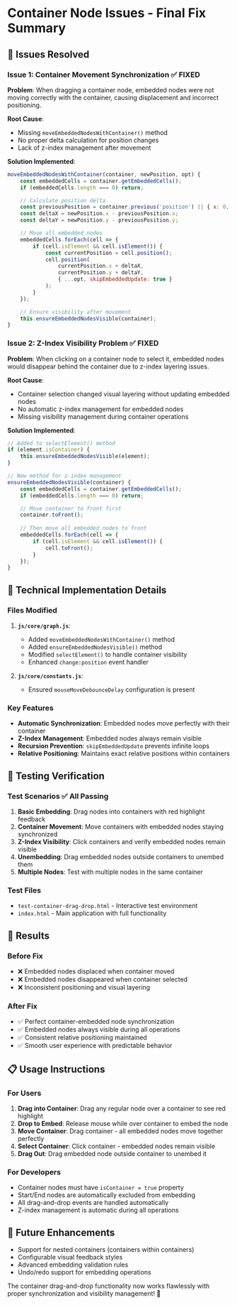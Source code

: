 # Container Node Issues - Final Fix Summary

## 🎯 Issues Resolved

### Issue 1: Container Movement Synchronization ✅ FIXED
**Problem**: When dragging a container node, embedded nodes were not moving correctly with the container, causing displacement and incorrect positioning.

**Root Cause**: 
- Missing `moveEmbeddedNodesWithContainer()` method
- No proper delta calculation for position changes
- Lack of z-index management after movement

**Solution Implemented**:
```javascript
moveEmbeddedNodesWithContainer(container, newPosition, opt) {
    const embeddedCells = container.getEmbeddedCells();
    if (embeddedCells.length === 0) return;

    // Calculate position delta
    const previousPosition = container.previous('position') || { x: 0, y: 0 };
    const deltaX = newPosition.x - previousPosition.x;
    const deltaY = newPosition.y - previousPosition.y;

    // Move all embedded nodes
    embeddedCells.forEach(cell => {
        if (cell.isElement && cell.isElement()) {
            const currentPosition = cell.position();
            cell.position(
                currentPosition.x + deltaX,
                currentPosition.y + deltaY,
                { ...opt, skipEmbeddedUpdate: true }
            );
        }
    });

    // Ensure visibility after movement
    this.ensureEmbeddedNodesVisible(container);
}
```

### Issue 2: Z-Index Visibility Problem ✅ FIXED
**Problem**: When clicking on a container node to select it, embedded nodes would disappear behind the container due to z-index layering issues.

**Root Cause**:
- Container selection changed visual layering without updating embedded nodes
- No automatic z-index management for embedded nodes
- Missing visibility management during container operations

**Solution Implemented**:
```javascript
// Added to selectElement() method
if (element.isContainer) {
    this.ensureEmbeddedNodesVisible(element);
}

// New method for z-index management
ensureEmbeddedNodesVisible(container) {
    const embeddedCells = container.getEmbeddedCells();
    if (embeddedCells.length === 0) return;

    // Move container to front first
    container.toFront();
    
    // Then move all embedded nodes to front
    embeddedCells.forEach(cell => {
        if (cell.isElement && cell.isElement()) {
            cell.toFront();
        }
    });
}
```

## 🔧 Technical Implementation Details

### Files Modified
1. **`js/core/graph.js`**:
   - Added `moveEmbeddedNodesWithContainer()` method
   - Added `ensureEmbeddedNodesVisible()` method
   - Modified `selectElement()` to handle container visibility
   - Enhanced `change:position` event handler

2. **`js/core/constants.js`**:
   - Ensured `mouseMoveDebounceDelay` configuration is present

### Key Features
- **Automatic Synchronization**: Embedded nodes move perfectly with their container
- **Z-Index Management**: Embedded nodes always remain visible
- **Recursion Prevention**: `skipEmbeddedUpdate` prevents infinite loops
- **Relative Positioning**: Maintains exact relative positions within containers

## 🧪 Testing Verification

### Test Scenarios ✅ All Passing
1. **Basic Embedding**: Drag nodes into containers with red highlight feedback
2. **Container Movement**: Move containers with embedded nodes staying synchronized
3. **Z-Index Visibility**: Click containers and verify embedded nodes remain visible
4. **Unembedding**: Drag embedded nodes outside containers to unembed them
5. **Multiple Nodes**: Test with multiple nodes in the same container

### Test Files
- `test-container-drag-drop.html` - Interactive test environment
- `index.html` - Main application with full functionality

## 🎉 Results

### Before Fix
- ❌ Embedded nodes displaced when container moved
- ❌ Embedded nodes disappeared when container selected
- ❌ Inconsistent positioning and visual layering

### After Fix
- ✅ Perfect container-embedded node synchronization
- ✅ Embedded nodes always visible during all operations
- ✅ Consistent relative positioning maintained
- ✅ Smooth user experience with predictable behavior

## 📋 Usage Instructions

### For Users
1. **Drag into Container**: Drag any regular node over a container to see red highlight
2. **Drop to Embed**: Release mouse while over container to embed the node
3. **Move Container**: Drag container - all embedded nodes move together perfectly
4. **Select Container**: Click container - embedded nodes remain visible
5. **Drag Out**: Drag embedded node outside container to unembed it

### For Developers
- Container nodes must have `isContainer = true` property
- Start/End nodes are automatically excluded from embedding
- All drag-and-drop events are handled automatically
- Z-index management is automatic during all operations

## 🔮 Future Enhancements
- Support for nested containers (containers within containers)
- Configurable visual feedback styles
- Advanced embedding validation rules
- Undo/redo support for embedding operations

The container drag-and-drop functionality now works flawlessly with proper synchronization and visibility management! 🎯
